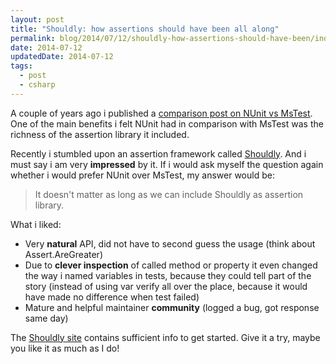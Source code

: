 ```yaml
---
layout: post
title: "Shouldly: how assertions should have been all along"
permalink: blog/2014/07/12/shouldly-how-assertions-should-have-been/index.html
date: 2014-07-12
updatedDate: 2014-07-12
tags:
  - post
  - csharp
---
```


A couple of years ago i published a [comparison post on NUnit vs MsTest](/blog/2012/04/16/showdown-mstest-vs-nunit). One of the main benefits i felt NUnit had in comparison with MsTest was the richness of the assertion library it included.

Recently i stumbled upon an assertion framework called [Shouldly](http://shouldly.github.io/). And i must say i am very **impressed** by it. If i would ask myself the question again whether i would prefer NUnit over MsTest, my answer would be:

> It doesn't matter as long as we can include Shouldly as assertion library.

What i liked:

- Very **natural** API, did not have to second guess the usage (think about Assert.AreGreater)
- Due to **clever inspection** of called method or property it even changed the way i named variables in tests, because they could tell part of the story (instead of using var verify all over the place, because it would have made no difference when test failed)
- Mature and helpful maintainer **community** (logged a bug, got response same day)

The [Shouldly site](http://shouldly.github.io/) contains sufficient info to get started. Give it a try, maybe you like it as much as I do!
